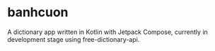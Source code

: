 # banhcuon
A dictionary app written in Kotlin with Jetpack Compose, currently in development stage using free-dictionary-api.
